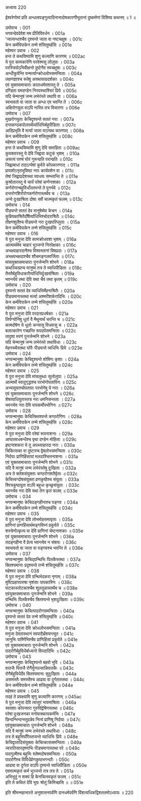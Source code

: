 अध्यायः 220

ईश्वरेणोमां प्रति अन्धत्वपङ्गुत्वादिनानादोषकारणीभूतानां दुष्कर्मणां विशिष्य कथनम् ॥ 1 ॥

उमोवाच ।	001  
भगवन्देवदेवेश मम प्रीतिविवर्धन ।	001a  
\'जात्यन्धाश्चैव दृश्यन्ते जाता वा नष्टचक्षुषः ।	001c  
केन कर्मविपाकेन तन्मे शंसितुमर्हसि ॥	001e  
महेश्वर उवाच ।	002  
हन्त ते कथयिष्यामि शृणु कल्याणि कारणम् ॥	002ac  
ये पुरा कामकारेणि परवेश्मसु लोलुपाः ।	003a  
परस्त्रियोऽभिवीक्षन्ते दुष्टेनैव स्वचक्षुषाः ॥	003c  
अन्धीकुर्वन्ति यन्मर्त्यान्क्रोधलोभसमन्विताः ।	004a  
लक्षणज्ञाश्च रूपेषु अयथावत्प्रदर्शकाः ॥	004c  
एवं युक्तसमाचाराः कालधर्मवशास्तु ते ।	005a  
दण्डिता यमदण्डेन निरयस्थाश्चिरं प्रिये ॥	005c  
यदि चेन्मानुषं जन्म लभेरंस्ते तथापि वा ।	006a  
स्वभावतो वा जाता वा अन्धा एव भवन्ति ते ।	006c  
अक्षिरोगयुता वाऽपि नास्ति तत्र विचारणा ॥	006e  
उमोवाच ।	007  
मुखरोगयुताः केचिद्दृश्यन्ते सततं नराः ।	007a  
दन्तकण्ठकपोलस्थैर्व्याधिभिर्बहुपीडिताः ॥	007c  
आदिप्रभृति वै मर्त्या जाता वाऽप्यथ कारणात् ।	008a  
केन कर्मविपाकेन तन्मे शंसितुमर्हसि ॥	008c  
महेश्वर उवाच ।	009  
हन्त ते कथयिष्यामि शृणु देवि समाहिता ॥	009ac  
कुवक्तारस्तु ये देवि जिह्वया कटुकं भृशम् ।	010a  
असत्यं परुषं घोरं गुरून्प्रति परान्प्रति ॥	010c  
जिह्वाबाधां तदाऽन्येषां कुर्वते कोपकारणात् ।	011a  
प्रायशोऽनृतभूयिष्ठा नराः कार्यवशेन वा ।	011c  
तेषां जिह्वाप्रदेशस्था व्याधयः सम्भवन्ति ते ॥	011e  
कुश्रोतारस्तु ये चार्यं परेषां कर्णनाशकाः ।	012a  
कर्णरोगान्बहुविधाँल्लभन्ते ते पुनर्भवे ॥	012c  
दन्तरोगशिरोरोगकर्णरोगास्तथैव च ।	013a  
अन्ये दुःखाश्रिता दोषाः सर्वे चात्मकृतं फलम् ॥	013c  
उमोवाच ।	014  
पीड्यन्ते सततं देव मानुषेष्वेव केचन ।	014a  
कुक्षिपक्षाश्रितैर्दोषैर्व्याधिभिश्चोदराश्रितैः ॥	014c  
तीक्ष्णशूलैश्च पीड्यन्ते नरा दुःखपरिप्लुताः ।	015a  
केन कर्मविपाकेन तन्मे शंसितुमर्हसि ॥	015c  
महेश्वर उवाच ।	016  
ये पुरा मनुजा देवि कामक्रोधवशा भृशम् ।	016a  
आत्मार्थमेव चाहारं भुञ्जन्ते निरपेक्षकाः ॥	016c  
अभक्ष्याहारदानैश्च विश्वस्तानां विषप्रदाः ।	017a  
अभक्ष्यभक्षदाश्चैव शौचमङ्गलवर्जिताः ॥	017c  
मांसयुक्तसमाचाराः पुनर्जन्मनि शोभने ।	018a  
कथञ्चित्प्राप्य मानुष्यं तत्र ते व्याधिपीडिताः ॥	018c  
तैस्तैर्बहुविधाकारैर्व्याधिभिर्दुःखसंश्रिताः ।	019a  
भवन्त्येवं तथा देवि यथा चैवं तथा कृतम् ॥	019c  
उमोवाच ।	020  
दृश्यन्ते सततं देव व्याधिभिर्मेहनाश्रितैः ।	020a  
पीड्यमानास्तथा मर्त्या अश्मरीशर्करादिभिः ।	020c  
केन कर्मविपाकेन तन्मे शंसितुमर्हसि ॥	020e  
महेश्वर उवाच ।	021  
ये पुरा मनुजा देवि परदारप्रधर्षकाः ।	021a  
तिर्यग्योनिषु धूर्ता वै मैथुनार्थं चरन्ति च ॥	021c  
कामदोषेण ये धूर्ताः कन्यासु विधवासु च ।	022a  
बलात्कारेण गच्छन्ति रूपदर्पसमन्विताः ॥	022c  
तादृशा मरणं पुनर्जन्मनि शोभने ।	023a  
यदि चेन्मानुषं जन्म लभेरंस्ते तथाविधाः ।	023c  
मेहनस्थैस्तथा घोरैः पीड्यन्ते व्यधिभिः प्रिये ॥	023e  
उमोवाच ।	024  
भगवन्मानुषाः केचिद्दृश्यन्ते शोषिणः कृशाः ।	024a  
केन कर्मविपाकेन तन्मे शंसितुमर्हसि ॥	024c  
महेश्वर उवाच ।	025  
ये पुरा मनुजा देवि मांसलुब्धाः सुलोलुपाः ।	025a  
आत्मार्थे स्वादुगृद्धाश्च परभोगोपतापिनः ॥	025c  
अभ्यसूयाश्चोपतापाः परभोगेषु ये नराः ।	026a  
एवं युक्तसमाचाराः पुनर्जन्मनि शोभने ॥	026c  
शेषव्याधियुतास्तत्र नरा धमनिसन्तताः ।	027a  
भवन्त्येव नरा देवि पापकर्मोपभोगिनः ॥	027c  
उमोवाच ।	028  
भगवन्मानुषाः केचित्क्लिश्यन्ते कण्ठरोगिणः ।	028a  
केन कर्मविपाकेन तन्मे शंसितुमर्हसि ॥	028c  
महेश्वर उवाच ।	029  
ये पुरा मनुजा देवि परेषां रूपनाशनाः ।	029a  
आघातवधबन्धैश्च वृथा दण्डेन मोहिताः ॥	029c  
इष्टनाशकरा ये तु अपथ्याहारदा नराः ।	030a  
चिकित्सका वा दुष्टास्च द्वेषलोभसमन्विताः ॥	030c  
निर्दयाः प्राणिहिंसायां मलदाश्चित्तनाशनाः ।	031a  
एवं युक्तसमाचाराः पुनर्जन्मनि शोभने ॥	031c  
यदि वै मानुषं जन्म लभेरंस्तेषु दुःखिताः ।	032a  
अत्र ते क्लेशसंयुक्ताः कण्ठरोगशतैर्वृताः ॥	032c  
केचित्त्वग्दोषसंयुक्ता व्रणकुष्ठैश्च संयुताः ।	033a  
श्वित्रकुष्ठयुता वाऽपि बहुधा कृच्छ्रसंयुताः ।	033c  
भवन्त्येव नरा देवि यथा तेन कृतं फलम् ॥	033e  
उमोवाच ।	034  
भगवन्मानुषाः केचिदङ्गहीनाश्च पङ्गव ।	034a  
केन कर्मविपाकेन तन्मे शंसितुमर्हसि ॥	034c  
महेश्वर उवाच ।	035  
ये पुरा मनुजा देवि लोभमोहसमावृताः ।	035a  
प्राणिनां प्राणहिंसार्थमङ्गविघ्नं प्रकुर्वते ।	035c  
शस्त्रेणोत्कृत्य वा देवि प्राणिनां चेष्टनाशकाः ॥	035e  
एवं युक्तसमाचाराः पुनर्जन्मनि शोभने ।	036a  
तदङ्गहीना वै प्रेत्य भवन्त्येव न संशयः ।	036c  
स्वभावतो वा जाता वा पङ्गवश्च भवन्ति ते ॥	036e  
उमोवाच ।	037  
भगवन्मानुषाः केचिद्ग्रन्थिभिः पिलकैस्तथा ।	037a  
क्लिश्यमानाः प्रदृश्यन्ते तन्मे शंसितुमर्हसि ॥	037c  
महेश्वर उवाच ।	038  
ये पुरा मनुजा देवि ग्रन्थिभेदकरा नृणाम् ।	038a  
मुष्टिप्रहारपरुषा नृशंसाः पापकारिणः ।	038c  
पाटकास्तोटकाश्चैव शूलतुन्नास्तथैव च ॥	038e  
एवंयुक्तसमाचाराः पुनर्जन्मनि शोभने ।	039a  
ग्रन्थिभिः पिलकैश्चैव क्लिश्यन्ते भृशदुःखिताः ॥	039c  
उमोवाच ।	040  
भगवन्मानुषाः केचित्पादरोगसमन्विताः ।	040a  
दृश्यन्ते सततं देव तन्मे शंसितुमर्हसि ॥	040c  
महेश्वर उवाच ।	041  
ये पुरा मनुजा देवि क्रोधलोभसमन्विताः ।	041a  
मनुजा देवतास्थानं स्वपादैर्भ्रंशयन्त्युत ।	041c  
जानुभिः पार्ष्णिभिश्चैव प्राणिहिंसां प्रकुर्वते ॥	041e  
एवं युक्तसमाचाराः पुनर्जन्मनि शोभने ।	042a  
पादरोगैर्बहुविधैर्बाध्यन्ते विपदादिभिः ॥	042c  
उमोवाच ।	043  
भगवन्मानुषाः केचिद्दृश्यन्ते बहवो भुवि ।	043a  
वातजैः पित्तजै रोगैर्युगपत्सान्निपातकैः ॥	043c  
रोगैर्बहुविधैर्देव क्लिश्यमानाः सुदुःखिताः ।	044a  
असमस्तैः समस्तैश्च आढ्या वा दुर्गतास्तथा ।	044c  
केन कर्मविपाकेन तन्मे शंसितुमर्हसि ॥	044e  
महेश्वर उवाच ।	045  
तदहं ते प्रवक्ष्यामि शृणु कल्याणि कारणम् ॥	045ac  
ये पुरा मनुजा देवि त्वासुरं भावमाश्रिताः ।	046a  
स्ववशाः कोपनपरा गुरुविद्वेषिणस्तथा ॥	046c  
परेषां दुःखजनका मनोवाक्कायकर्मभिः ।	047a  
छिन्दन्भिन्दन्स्तुदन्नेव नित्यं प्राणिषु निर्दयाः ॥	047c  
एवंयुक्तसमाचाराः पुनर्जन्मनि शोभने ।	048a  
यदि वै मानुषं जन्म लभेरंस्ते तथाविधाः ।	048c  
तत्र ते बहुभिर्घोरैस्तप्यन्ते व्याधिभिः प्रिये ॥	048e  
केचिद्वातादिसंयुक्ताः केचित्काससमन्विताः ।	049a  
ज्वरातिसारतृष्णाभिः पीड्यमानास्तथा परे ॥	049c  
पादगुल्मैश्च बहुभिः श्लेष्मदोषसमन्विताः ।	050a  
पादरोगैश्च विविधैर्व्रणकुष्ठभगन्दरैः ।	050c  
आढ्या वा दुर्गता वाऽपि दृश्यन्ते व्याधिपीडिताः ॥	050e  
एवमात्मकृतं कर्म भुञ्जन्ते तत्र तत्र ते ।	051a  
अभिभूतुं न शक्यं हि केनचित्स्वकृतं फलम् ।	051c  
इति ते कथितं देवि भूयः श्रोतुं किमिच्छसि ॥ ॥	051e  

इति श्रीमन्महाभारते अनुशासनपर्वणि दानधर्मपर्वणि विंशत्यधिकद्विशततमोऽध्यायः ॥ 220
